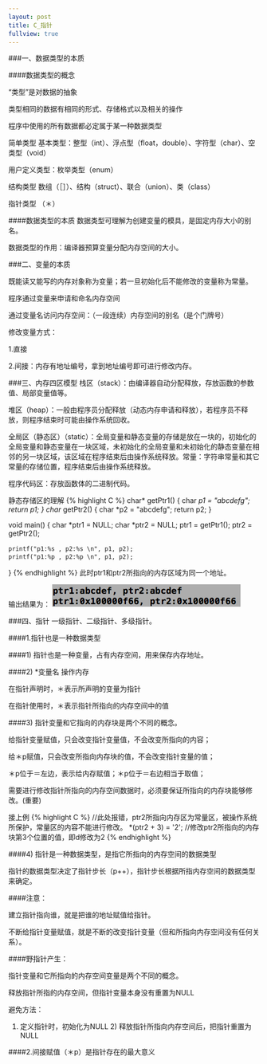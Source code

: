 ```yaml
---
layout: post
title: C_指针
fullview: true
---
```


###一、数据类型的本质

####数据类型的概念

“类型”是对数据的抽象

类型相同的数据有相同的形式、存储格式以及相关的操作

程序中使用的所有数据都必定属于某一种数据类型

简单类型
基本类型：整型（int）、浮点型（float，double）、字符型（char）、空类型（void）

用户定义类型：枚举类型（enum）

结构类型
数组（［］）、结构（struct）、联合（union）、类（class）

指针类型
（＊）

####数据类型的本质
数据类型可理解为创建变量的模具，是固定内存大小的别名。

数据类型的作用：编译器预算变量分配内存空间的大小。

###二、变量的本质

既能读又能写的内存对象称为变量；若一旦初始化后不能修改的变量称为常量。

程序通过变量来申请和命名内存空间

通过变量名访问内存空间：（一段连续）内存空间的别名（是个门牌号）

修改变量方式：

1.直接

2.间接：内存有地址编号，拿到地址编号即可进行修改内存。

###三、内存四区模型
栈区（stack）：由编译器自动分配释放，存放函数的参数值、局部变量值等。

堆区（heap）：一般由程序员分配释放（动态内存申请和释放），若程序员不释放，则程序结束时可能由操作系统回收。

全局区（静态区）（static）：全局变量和静态变量的存储是放在一块的，初始化的全局变量和静态变量在一块区域，未初始化的全局变量和未初始化的静态变量在相邻的另一块区域，该区域在程序结束后由操作系统释放。常量：字符串常量和其它常量的存储位置，程序结束后由操作系统释放。

程序代码区：存放函数体的二进制代码。

静态存储区的理解
{% highlight C %}
char* getPtr1() {
	char *p1 = "abcdefg";
	return p1;
}
char* getPtr2() {
	char *p2 = "abcdefg";
	return p2;
}

void main() {
	char *ptr1 = NULL;
	char *ptr2 = NULL;
	ptr1 = getPtr1();
	ptr2 = getPtr2();

	printf("p1:%s , p2:%s \n", p1, p2);
	printf("p1:%p , p2:%p \n", p1, p2);
}
{% endhighlight %}
此时ptr1和ptr2所指向的内存区域为同一个地址。

输出结果为：
![output_0](/assets/posts/pointer/0.png)

###四、指针
一级指针、二级指针、多级指针。

####1.指针也是一种数据类型

####1) 指针也是一种变量，占有内存空间，用来保存内存地址。

####2) *变量名 操作内存

   在指针声明时，＊表示所声明的变量为指针

   在指针使用时，＊表示指针所指向的内存空间中的值

####3) 指针变量和它指向的内存块是两个不同的概念。
   
   给指针变量赋值，只会改变指针变量值，不会改变所指向的内容；

   给＊p赋值，只会改变所指向内存块的值，不会改变指针变量的值；

   ＊p位于＝左边，表示给内存赋值；＊p位于＝右边相当于取值；

   需要进行修改指针所指向的内存空间数据时，必须要保证所指向的内存块能够修改。(重要)

接上例
{% highlight C %}
//此处报错，ptr2所指向内存区为常量区，被操作系统所保护，常量区的内容不能进行修改。
*(ptr2 + 3) = '2'; //修改ptr2所指向的内存块第3个位置的值，即d修改为2
{% endhighlight %}

####4) 指针是一种数据类型，是指它所指向的内存空间的数据类型

指针的数据类型决定了指针步长（p++），指针步长根据所指内存空间的数据类型来确定。

####注意：

建立指针指向谁，就是把谁的地址赋值给指针。

不断给指针变量赋值，就是不断的改变指针变量（但和所指向内存空间没有任何关系）。

####野指针产生：

指针变量和它所指向的内存空间变量是两个不同的概念。

释放指针所指的内存空间，但指针变量本身没有重置为NULL

避免方法：

1) 定义指针时，初始化为NULL   2) 释放指针所指向内存空间后，把指针重置为NULL


####2.间接赋值（＊p）是指针存在的最大意义




